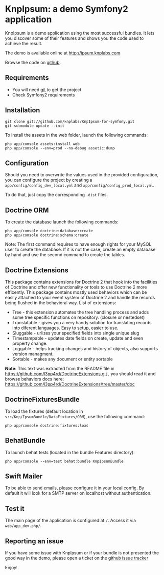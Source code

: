 KnpIpsum: a demo Symfony2 application
=====================================

KnpIpsum is a demo application using the most successful bundles. It lets you
discover some of their features and shows you the code used to achieve the
result.

The demo is available online at http://ipsum.knplabs.com

Browse the code on [github](https://github.com/knplabs/KnpIpsum-for-symfony).

Requirements
------------

* You will need [git](http://git-scm.com/download) to get the project
* Check Symfony2 requirements

Installation
------------

    git clone git://github.com/knplabs/KnpIpsum-for-symfony.git
    git submodule update --init

To install the assets in the web folder, launch the following commands:

    php app/console assets:install web
    php app/console --env=prod --no-debug assetic:dump

Configuration
-------------

Should you need to overwrite the values used in the provided configuration,
you can configure the project by creating a `app/config/config_dev_local.yml`
and `app/config/config_prod_local.yml`.

To do that, just copy the corresponding `.dist` files.

Doctrine ORM
------------

To create the database launch the following commands:

    php app/console doctrine:database:create
    php app/console doctrine:schema:create

Note:
    The first command requires to have enough rights for your MySQL user
    to create the database. If it is not the case, create an empty database
    by hand and use the second command to create the tables.

Doctrine Extensions
-------------------

This package contains extensions for Doctrine 2 that hook into the facilities of Doctrine and offer new functionality or tools to use Doctrine 2 more efficently. This package contains mostly used behaviors which can be easily attached to your event system of Doctrine 2 and handle the records being flushed in the behavioral way. List of extensions:

* Tree - this extension automates the tree handling process and adds some tree specific functions on repository. (closure or nestedset)
* Translatable - gives you a very handy solution for translating records into diferent languages. Easy to setup, easier to use.
* Sluggable - urlizes your specified fields into single unique slug
* Timestampable - updates date fields on create, update and even property change.
* Loggable - helps tracking changes and history of objects, also supports version managment.
* Sortable - makes any document or entity sortable

**Note:** This text was extracted from the README file in https://github.com/l3pp4rd/DoctrineExtensions.git , you should read it and browse behaviors docs here: https://github.com/l3pp4rd/DoctrineExtensions/tree/master/doc

DoctrineFixturesBundle
----------------------

To load the fixtures (default location in `src/Knp/IpsumBundle/DataFixtures/ORM`),
use the following command:

    php app/console doctrine:fixtures:load

BehatBundle
-----------

To launch behat tests (located in the bundle Features directory):

    php app/console --env=test behat:bundle KnpIpsumBundle

Swift Mailer
------------

To be able to send emails, please configure it in your local config. By default
it will look for a SMTP server on localhost without authentication.

Test it
-------

The main page of the application is configured at `/`. Access it via
`web/app_dev.php/`.

Reporting an issue
------------------

If you have some issue with KnpIpsum or if your bundle is not presented
the good way in the demo, please open a ticket on the
[github issue tracker](https://github.com/knplabs/KnpIpsum-for-symfony/issues)

Enjoy!
